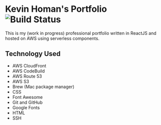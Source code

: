 # Kevin Homan's Portfolio ![Build Status](https://codebuild.us-east-1.amazonaws.com/badges?uuid=eyJlbmNyeXB0ZWREYXRhIjoiamF4bXI5Tlh2TldPUEJFczZMTUVlM2xmeUlqWEtrQ1U3UkEzN2UwQm9CWmdSN1NSN3Bybm1LY2o1NVoxU24wRHRObTVTcDlRWDdLNHFpMDM3Z1cyaVZvPSIsIml2UGFyYW1ldGVyU3BlYyI6IjViOXJqY3JpN3ljVlJDMFAiLCJtYXRlcmlhbFNldFNlcmlhbCI6MX0%3D&branch=master)

This is my (work in progress) professional portfolio written in ReactJS and hosted
on AWS using serverless components.

## Technology Used
- AWS CloudFront
- AWS CodeBuild
- AWS Route 53
- AWS S3
- Brew (Mac package manager)
- CSS
- Font Awesome
- Git and GitHub
- Google Fonts
- HTML
- SSH
